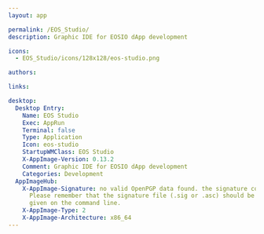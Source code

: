 ```yaml
---
layout: app

permalink: /EOS_Studio/
description: Graphic IDE for EOSIO dApp development

icons:
  - EOS_Studio/icons/128x128/eos-studio.png

authors:

links:

desktop:
  Desktop Entry:
    Name: EOS Studio
    Exec: AppRun
    Terminal: false
    Type: Application
    Icon: eos-studio
    StartupWMClass: EOS Studio
    X-AppImage-Version: 0.13.2
    Comment: Graphic IDE for EOSIO dApp development
    Categories: Development
  AppImageHub:
    X-AppImage-Signature: no valid OpenPGP data found. the signature could not be verified.
      Please remember that the signature file (.sig or .asc) should be the first file
      given on the command line.
    X-AppImage-Type: 2
    X-AppImage-Architecture: x86_64
---
```

